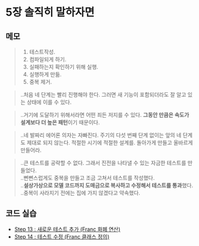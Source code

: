 # 5장 솔직히 말하자면


## 메모

> 1) 테스트작성.  
> 2) 컴파일되게 하기.  
> 3) 실패하는지 확인하기 위해 실행.  
> 4) 실행하게 만듦.  
> 5) 중복 제거.  

> ..처음 네 단계는 빨리 진행해야 한다. 그러면 새 기능이 포함되더라도 잘 알고 있는 상태에 이를 수 있다.

> ..거기에 도달하기 위해서라면 어떤 죄든 저지를 수 있다. **그동안 만큼은 속도가 설계보다 더 높은 패턴**이기 때문이다.

> ..네 발짜리 에어론 의자는 자빠진다. 주기의 다섯 번째 단계 없이는 앞의 네 단계도 제대로 되지 않는다. 적절한 시기에 적절한 설계를. 돌아가게 만들고 올바르게 만들어라.

> ..큰 테스트를 공략할 수 없다. 그래서 진전을 나타낼 수 있는 자금한 테스트를 만들었다.  
> ..뻔뻔스럽게도 중복을 만들고 조금 고쳐서 테스트를 작성했다.  
> ..**설상가상으로 모델 코드까지 도매금으로 복사하고 수정해서 테스트를 통과**했다.  
> ..중복이 사라지기 전에는 집에 가지 않겠다고 약속했다.  


## 코드 실습

- [Step 13 : 새로운 테스트 추가 (Franc 화폐 연산)](./section05.step13.test.js)
- [Step 14 : 테스트 수정 (Franc 클래스 정의)](./section05.step14.test.js)

